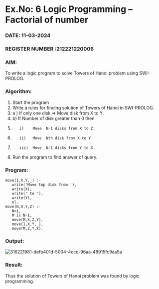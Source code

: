 # Ex.No: 6   Logic Programming – Factorial of number   
### DATE: 11-03-2024                                                                      
### REGISTER NUMBER :212221220006 
### AIM: 
To  write  a logic program  to solve Towers of Hanoi problem  using SWI-PROLOG. 
### Algorithm:
1. Start the program
2.  Write a rules for finding solution of Towers of Hanoi in SWI-PROLOG.
3.  a )	If only one disk  => Move disk from X to Y.
4.  b)	If Number of disk greater than 0 then
5.        i)	Move  N-1 disks from X to Z.
6.        ii)	Move  Nth disk from X to Y
7.        iii)	Move  N-1 disks from Y to X.
8. Run the program  to find answer of  query.
### Program:
```
move(1,X,Y,_) :- 
   write('Move top disk from '), 
   write(X), 
   write(' to '), 
   write(Y), 
   nl. 
move(N,X,Y,Z) :- 
   N>1, 
   M is N-1, 
   move(M,X,Z,Y), 
   move(1,X,Y,_), 
   move(M,Z,Y,X).
```
### Output:
![316221981-defb401d-5004-4ccc-96aa-48915fc9aa5a](https://github.com/andralikitha/AI_Lab_2023-24/assets/131592130/2047c26b-e68d-46a3-ba3a-0c6608537b8f)
### Result:
Thus the solution of Towers of Hanoi problem was found by logic programming.

